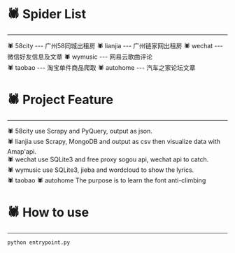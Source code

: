 # :spider:  Spider List
****
:spider: 58city --- 广州58同城出租房
:spider: lianjia --- 广州链家网出租房
:spider: wechat --- 微信好友信息及文章
:spider: wymusic --- 网易云歌曲评论  
:spider: taobao --- 淘宝单件商品爬取
:spider: autohome --- 汽车之家论坛文章

# :spider:  Project Feature
****
:spider: 58city use Scrapy and PyQuery, output as json.  
:spider: lianjia use Scrapy, MongoDB and output as csv then visualize data with Amap'api.  
:spider: wechat use SQLite3 and free proxy sogou api, wechat api to catch.  
:spider: wymusic use SQLite3, jieba and wordcloud to show the lyrics.  
:spider: taobao
:spider: autohome The purpose is to learn the font anti-climbing


# :spider:  How to use
****
```
python entrypoint.py
```

